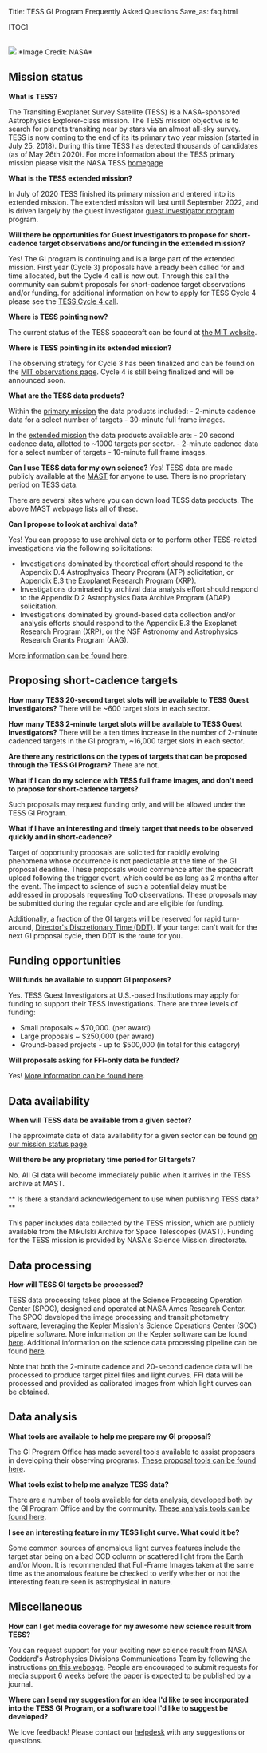 Title: TESS GI Program Frequently Asked Questions
Save_as: faq.html

[TOC]

<br/>
<img class="img-responsive" style="max-width:67%;" src="images/mission/exoplanetlots.jpg">
*Image Credit: NASA*
<br/>

## Mission status

**What is TESS?**

The Transiting Exoplanet Survey Satellite (TESS) is a NASA-sponsored Astrophysics Explorer-class mission. The TESS mission objective is to search for planets transiting near by stars via an almost all-sky survey. TESS is now coming to the end of its its primary two year mission (started in July 25, 2018). During this time TESS has detected thousands of candidates (as of May 26th 2020). For more information about the TESS primary mission please visit the NASA TESS [homepage](https://heasarc.gsfc.nasa.gov/docs/tess/objectives.html)

**What is the TESS extended mission?**

In July of 2020 TESS finished its primary mission and entered into its extended mission. The extended mission will last until September 2022, and is driven largely by the guest investigator [guest investigator program](https://heasarc.gsfc.nasa.gov/docs/tess/proposing-investigations.html) program.

**Will there be opportunities for Guest Investigators to propose for short-cadence target observations and/or funding in the extended mission?**

Yes! The GI program is continuing and is a large part of the extended mission. First year (Cycle 3) proposals have already been called for and time allocated, but the Cycle 4 call is now out. Through this call the community can submit proposals for short-cadence target observations and/or funding. for additional information on how to apply for TESS Cycle 4 please see the [TESS Cycle 4 call](https://nspires.nasaprs.com/external/solicitations/summary!init.do?solId=%7B4B9CAAB3-D398-183A-B1F3-EF963DF415C7%7D&path=open).

**Where is TESS pointing now?**

The current status of the TESS spacecraft can be found at [the MIT website](https://tess.mit.edu/observations/).

**Where is TESS pointing in its extended mission?**

The observing strategy for Cycle 3 has been finalized and can be found on the [MIT observations page](https://tess.mit.edu/observations/). Cycle 4 is still being finalized and will be announced soon. 


**What are the TESS data products?**

Within the [primary mission](primary.html) the data products included:
	- 2-minute cadence data for a select number of targets
	- 30-minute full frame images.

In the [extended mission](extended.html) the data products available are:
	- 20 second cadence data, allotted to ~1000 targets per sector.
	- 2-minute cadence data for a select number of targets
	- 10-minute full frame images.

**Can I use TESS data for my own science?**
Yes! TESS data are made publicly available at the [MAST](https://archive.stsci.edu/tess/) for anyone to use. There is no proprietary period on TESS data.

There are several sites where you can down load TESS data products. The above MAST webpage lists all of these.

**Can I propose to look at archival data?**
 
Yes! You can propose to use archival data or to perform other TESS-related investigations via the following solicitations:

* Investigations dominated by theoretical effort should respond to the Appendix D.4 Astrophysics Theory Program (ATP) solicitation, or Appendix E.3 the Exoplanet Research Program (XRP).
* Investigations dominated by archival data analysis effort should respond to the Appendix D.2 Astrophysics Data Archive Program (ADAP) solicitation.
* Investigations dominated by ground-based data collection and/or analysis efforts should respond to the Appendix E.3 the Exoplanet Research Program (XRP), or the NSF Astronomy and Astrophysics Research Grants Program (AAG).

[More information can be found here](proposing-investigations.html). 


## Proposing short-cadence targets

**How many TESS 20-second target slots will be available to TESS Guest Investigators?**
There will be ~600 target slots in each sector.

**How many TESS 2-minute target slots will be available to TESS Guest Investigators?**
There will be a ten times increase in the number of 2-minute cadenced targets in the GI program, ~16,000 target slots in each sector.

**Are there any restrictions on the types of targets that can be proposed through the TESS GI Program?**
There are not.

**What if I can do my science with TESS full frame images, and don't need to propose for short-cadence targets?**

Such proposals may request funding only, and will be allowed under the TESS GI Program.


**What if I have an interesting and timely target that needs to be observed quickly and in short-cadence?**

Target of opportunity proposals are solicited for rapidly evolving phenomena whose occurrence is not predictable at the time of the GI proposal deadline. These proposals would commence after the spacecraft upload following the trigger event, which could be as long as 2 months after the event. The impact to science of such a potential delay must be addressed in proposals requesting ToO observations. These proposals may be submitted during the regular cycle and are eligible for funding.

Additionally, a fraction of the GI targets will be reserved for rapid turn-around, [Director's Discretionary Time (DDT)](proposing-investigations.html#directors-discretionary-targets). If your target can't wait for the next GI proposal cycle, then DDT is the route for you.

## Funding opportunities

**Will funds be available to support GI proposers?**

Yes. TESS Guest Investigators at U.S.-based Institutions may apply for funding to support their TESS Investigations. There are three levels of funding:

 * Small proposals ~ $70,000. (per award)
 * Large proposals ~ $250,000 (per award)
 * Ground-based projects - up to $500,000 (in total for this catagory)
 

**Will proposals asking for FFI-only data be funded?**

Yes! [More information can be found here](proposing-investigations.html). 

<!-- Additionally, proposals asking for 2-min cadence data will be funded. However, we will not relegate 2-min cadence proposals to FFI-only proposals.-->

## Data availability

**When will TESS data be available from a given sector?**

The approximate date of data availability for a given sector can be found [on our mission status page](status.html).

**Will there be any proprietary time period for GI targets?**

 No. All GI data will become immediately public when it arrives in the TESS archive at MAST.

 ** Is there a standard acknowledgement to use when publishing TESS data?**

 This paper includes data collected by the TESS mission, which are publicly available from the Mikulski Archive for Space Telescopes (MAST). Funding for the TESS mission is provided by NASA's Science Mission directorate.

## Data processing

**How will TESS GI targets be processed?**

TESS data processing takes place at the Science Processing Operation Center (SPOC), designed and operated at NASA Ames Research Center. The SPOC developed the image processing and transit photometry software, leveraging the Kepler Mission's Science Operations Center (SOC) pipeline software. More information on the Kepler software can be found [here](http://kepler.nasa.gov/science/ForScientists/papersAndDocumentation/SOCpapers). Additional information on the science data processing pipeline can be found [here](data-handel.html).

Note that both the 2-minute cadence and 20-second cadence data will be processed to produce target pixel files and light curves. FFI data will be processed and provided as calibrated images from which light curves can be obtained.


## Data analysis

**What tools are available to help me prepare my GI proposal?**

The GI Program Office has made several tools available to assist proposers in developing their observing programs. [These proposal tools can be found here](proposal-tools.html).

**What tools exist to help me analyze TESS data?**

There are a number of tools available for data analysis, developed both by the GI Program Office and by the community. [These analysis tools can be found here](software.html).

**I see an interesting feature in my TESS light curve. What could it be?**

Some common sources of anomalous light curves features include the target star being on a bad CCD column or scattered light from the Earth and/or Moon. It is recommended that Full-Frame Images taken at the same time as the anomalous feature be checked to verify whether or not the interesting feature seen is astrophysical in nature.

## Miscellaneous

**How can I get media coverage for my awesome new science result from TESS?**

You can request support for your exciting new science result from NASA Goddard's Astrophysics Divisions Communications Team by following the instructions [on this webpage](media.html). People are encouraged to submit requests for media support 6 weeks before the paper is expected to be published by a journal.

**Where can I send my suggestion for an idea I'd like to see incorporated into the TESS GI Program, or a software tool I'd like to suggest be developed?**

 We love feedback! Please contact our [helpdesk](helpdesk.html) with any suggestions or questions.





 
